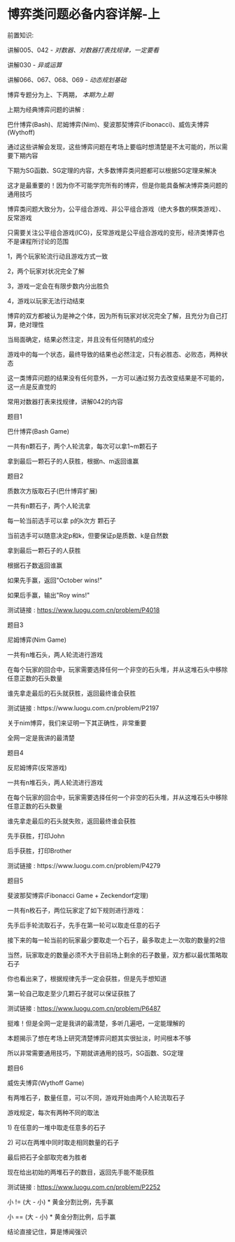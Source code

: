 # 博弈类问题必备内容详解-上

前置知识:

讲解005、042 \-  _对数器、对数器打表找规律，一定要看_

讲解030 \-  _异或运算_

讲解066、067、068、069 \-  _动态规划基础_

博弈专题分为上、下两期， _本期为上期_

上期为经典博弈问题的讲解 :

巴什博弈\(Bash\)、尼姆博弈\(Nim\)、斐波那契博弈\(Fibonacci\)、威佐夫博弈\(Wythoff\)

通过这些讲解会发现，这些博弈问题在考场上要临时想清楚是不太可能的，所以需要下期内容

下期为SG函数、SG定理的内容，大多数博弈类问题都可以根据SG定理来解决

这才是最重要的！因为你不可能学完所有的博弈，但是你能具备解决博弈类问题的通用技巧

博弈类问题大致分为，公平组合游戏、非公平组合游戏（绝大多数的棋类游戏）、反常游戏

只需要关注公平组合游戏\(ICG\)，反常游戏是公平组合游戏的变形，经济类博弈也不是课程所讨论的范围

1，两个玩家轮流行动且游戏方式一致

2，两个玩家对状况完全了解

3，游戏一定会在有限步数内分出胜负

4，游戏以玩家无法行动结束

博弈的双方都被认为是神之个体，因为所有玩家对状况完全了解，且充分为自己打算，绝对理性

当局面确定，结果必然注定，并且没有任何随机的成分

游戏中的每一个状态，最终导致的结果也必然注定，只有必胜态、必败态，两种状态

这一类博弈问题的结果没有任何意外，一方可以通过努力去改变结果是不可能的，这一点是反直觉的

常用对数器打表来找规律，讲解042的内容

题目1

巴什博弈\(Bash Game\)

一共有n颗石子，两个人轮流拿，每次可以拿1~m颗石子

拿到最后一颗石子的人获胜，根据n、m返回谁赢

题目2

质数次方版取石子\(巴什博弈扩展\)

一共有n颗石子，两个人轮流拿

每一轮当前选手可以拿 p的k次方 颗石子

当前选手可以随意决定p和k，但要保证p是质数、k是自然数

拿到最后一颗石子的人获胜

根据石子数返回谁赢

如果先手赢，返回"October wins\!"

如果后手赢，输出"Roy wins\!"

测试链接 : [https://www\.luogu\.com\.cn/problem/P4018](https://www.luogu.com.cn/problem/P4018)

题目3

尼姆博弈\(Nim Game\)

一共有n堆石头，两人轮流进行游戏

在每个玩家的回合中，玩家需要选择任何一个非空的石头堆，并从这堆石头中移除任意正数的石头数量

谁先拿走最后的石头就获胜，返回最终谁会获胜

测试链接 : https://www\.luogu\.com\.cn/problem/P2197

关于nim博弈，我们来证明一下其正确性，非常重要

全网一定是我讲的最清楚

题目4

反尼姆博弈\(反常游戏\)

一共有n堆石头，两人轮流进行游戏

在每个玩家的回合中，玩家需要选择任何一个非空的石头堆，并从这堆石头中移除任意正数的石头数量

谁先拿走最后的石头就失败，返回最终谁会获胜

先手获胜，打印John

后手获胜，打印Brother

测试链接 : https://www\.luogu\.com\.cn/problem/P4279

题目5

斐波那契博弈\(Fibonacci Game \+ Zeckendorf定理\)

一共有n枚石子，两位玩家定了如下规则进行游戏：

先手后手轮流取石子，先手在第一轮可以取走任意的石子

接下来的每一轮当前的玩家最少要取走一个石子，最多取走上一次取的数量的2倍

当然，玩家取走的数量必须不大于目前场上剩余的石子数量，双方都以最优策略取石子

你也看出来了，根据规律先手一定会获胜，但是先手想知道

第一轮自己取走至少几颗石子就可以保证获胜了

测试链接 : [https://www\.luogu\.com\.cn/problem/P6487](https://www.luogu.com.cn/problem/P6487)

挺难！但是全网一定是我讲的最清楚，多听几遍吧，一定能理解的

本题揭示了想在考场上研究清楚博弈问题其实很扯淡，时间根本不够

所以非常需要通用技巧，下期就讲通用的技巧，SG函数、SG定理

题目6

威佐夫博弈\(Wythoff Game\)

有两堆石子，数量任意，可以不同，游戏开始由两个人轮流取石子

游戏规定，每次有两种不同的取法

1\) 在任意的一堆中取走任意多的石子

2\) 可以在两堆中同时取走相同数量的石子

最后把石子全部取完者为胜者

现在给出初始的两堆石子的数目，返回先手能不能获胜

测试链接 : [https://www\.luogu\.com\.cn/problem/P2252](https://www.luogu.com.cn/problem/P2252)

小 \!= \(大 \- 小\) \* 黄金分割比例，先手赢

小 == \(大 \- 小\) \* 黄金分割比例，后手赢

结论直接记住，算是博闻强识

